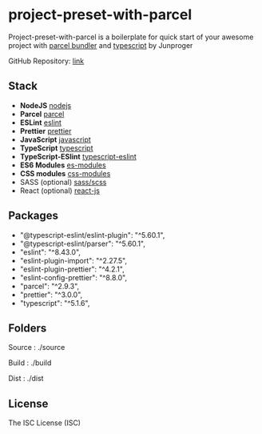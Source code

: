 # project-preset-with-parcel

Project-preset-with-parcel is a boilerplate for quick start of your awesome project with [parcel bundler](https://parceljs.org/docs/) and [typescript](https://www.typescriptlang.org/docs/) by Junproger

GitHub Repository: [link](https://github.com/junproger/project-preset-with-parcel)

## Stack

- **NodeJS** [nodejs](https://nodejs.org/en/docs)
- **Parcel** [parcel](https://parceljs.org/docs/)
- **ESLint** [eslint](https://eslint.org/docs/latest/)
- **Prettier** [prettier](https://prettier.io/docs/en/index.html)
- **JavaScript** [javascript](https://parceljs.org/languages/javascript/)
- **TypeScript** [typescript](https://parceljs.org/languages/typescript/)
- **TypeScript-ESlint** [typescript-eslint](https://typescript-eslint.io/getting-started/)
- **ES6 Modules** [es-modules](https://parceljs.org/languages/javascript/#es-modules)
- **CSS modules** [css-modules](https://parceljs.org/languages/css/#css-modules)
- SASS (optional) [sass/scss](https://parceljs.org/languages/sass/)
- React (optional) [react-js](https://parceljs.org/recipes/react/)

## Packages

- "@typescript-eslint/eslint-plugin": "^5.60.1",
- "@typescript-eslint/parser": "^5.60.1",
- "eslint": "^8.43.0",
- "eslint-plugin-import": "^2.27.5",
- "eslint-plugin-prettier": "^4.2.1",
- "eslint-config-prettier": "^8.8.0",
- "parcel": "^2.9.3",
- "prettier": "^3.0.0",
- "typescript": "^5.1.6",

## Folders

Source
: ./source

Build
: ./build

Dist
: ./dist

## License

The ISC License (ISC)
